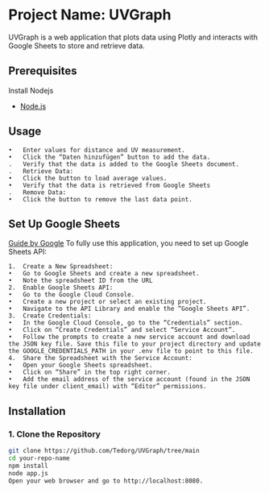 # Project Name: UVGraph
UVGraph is a web application that plots data using Plotly and interacts with Google Sheets to store and retrieve data.


## Prerequisites

Install Nodejs

- [Node.js](https://nodejs.org/)

## Usage

	•	Enter values for distance and UV measurement.
	•	Click the “Daten hinzufügen” button to add the data.
	.	Verify that the data is added to the Google Sheets document.
	.	Retrieve Data:
	•	Click the button to load average values.
	•	Verify that the data is retrieved from Google Sheets
	.	Remove Data:
	•	Click the button to remove the last data point.


## Set Up Google Sheets

[Guide by Google](https://developers.google.com/sheets/api/quickstart/js)
To fully use this application, you need to set up Google Sheets API:

	1.	Create a New Spreadsheet:
	•	Go to Google Sheets and create a new spreadsheet.
	•	Note the spreadsheet ID from the URL
	2.	Enable Google Sheets API:
	•	Go to the Google Cloud Console.
	•	Create a new project or select an existing project.
	•	Navigate to the API Library and enable the “Google Sheets API”.
	3.	Create Credentials:
	•	In the Google Cloud Console, go to the “Credentials” section.
	•	Click on “Create Credentials” and select “Service Account”.
	•	Follow the prompts to create a new service account and download the JSON key file. Save this file to your project directory and update the GOOGLE_CREDENTIALS_PATH in your .env file to point to this file.
	4.	Share the Spreadsheet with the Service Account:
	•	Open your Google Sheets spreadsheet.
	•	Click on “Share” in the top right corner.
	•	Add the email address of the service account (found in the JSON key file under client_email) with “Editor” permissions.

## Installation

### 1. Clone the Repository

```bash
git clone https://github.com/Tedorg/UVGraph/tree/main
cd your-repo-name
npm install
node app.js
Open your web browser and go to http://localhost:8080.


```

